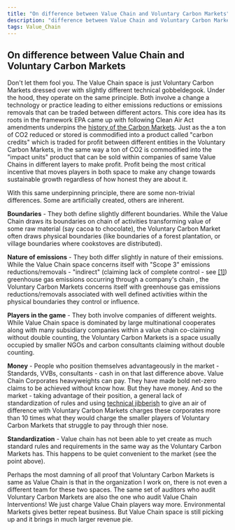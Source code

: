 ```yaml
---
title: "On difference between Value Chain and Voluntary Carbon Markets"
description: "difference between Value Chain and Voluntary Carbon Market"
tags: Value_Chain 
---
```


## On difference between Value Chain and Voluntary Carbon Markets

Don't let them fool you. The Value Chain space is just Voluntary Carbon Markets dressed over with slightly different technical gobbeldegook. Under the hood, they operate on the same principle. Both involve a change a technology or practice leading to either emissions reductions or emissions removals that can be traded between different actors. This core idea has its roots in the framework EPA came up with following Clean Air Act amendments underpins the [history of the Carbon Markets](https://interactive.carbonbrief.org/carbon-offsets-2023/timeline.html). Just as the a ton of CO2 reduced or stored is commodified into a product called "carbon credits" which is traded for profit between different entities in the Voluntary Carbon Markets, in the same way a ton of CO2 is commodified into the "impact units" product that can be sold within companies of same Value Chains in different layers to make profit. Profit being the most critical incentive that moves players in both space to make any change towards sustainable growth regardless of how honest they are about it.

With this same underpinning principle, there are some non-trivial  differences. Some are artificially created, others are inherent.

**Boundaries** - They both define slightly different boundaries. While the Value Chain draws its boundaries on chain of activities transforming value of some raw material (say cacoa to chocolate), the Voluntary Carbon Market often draws physical boundaries (like boundaries of a forest plantation, or village boundaries where cookstoves are distributed). 

**Nature of emissions** - They both differ slightly in nature of their emissions. While the Value Chain space concerns itself with "Scope 3" emissions reductions/removals - "indirect" (claiming lack of complete control - see [[1]](#1)) greenhouse gas emissions occurring through a company's chain , the Voluntary Carbon Markets concerns itself with greenhouse gas emissions reductions/removals associated with well defined activities within the physical boundaries they control or influence. 

**Players in the game** - They both involve companies of different weights. While Value Chain space is dominated by large multinational cooperates along with many subsidiary companies within a value chain co-claiming without double counting, the Voluntary Carbon Markets is a space usually occupied by smaller NGOs and carbon consultants claiming without double counting. 

**Money** - People who position themselves advantageously in the market - Standards, VVBs, consultants - cash in on that last difference above. Value Chain Corporates heavyweights can pay. They have made bold net-zero claims to be achieved without know how. But they have money. And so the market - taking advantage of their position, a general lack of standardization of rules and using [technical jibberish](https://karbonmanthan.github.io/2025/06/23/On-Carbon-Market-jargon.html) to give an air of difference with Voluntary Carbon Markets charges these corporates more than 10 times what they would charge the smaller players of Voluntary Carbon Markets that struggle to pay through thier nose.

**Standardization** - Value chain has not been able to yet create as much standard rules and requirements in the same way as the Voluntary Carbon Markets has. This happens to be quiet convenient to the market (see the point above).

Perhaps the most damning of all proof that Voluntary Carbon Markets is same as Value Chain is that in the organization I work on, there is not even a different team for these two spaces. The same set of auditors who audit Voluntary Carbon Markets are also the one who audit Value Chain Interventions! We just charge Value Chain players way more. Environmental Markets gives better repeat business. But Value Chain space is still picking up and it brings in much larger revenue pie.
